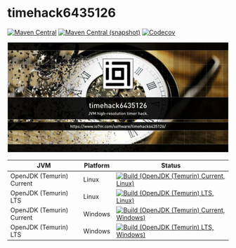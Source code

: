 timehack6435126
===

[![Maven Central](https://img.shields.io/maven-central/v/com.io7m.timehack6435126/com.io7m.timehack6435126.svg?style=flat-square)](http://search.maven.org/#search%7Cga%7C1%7Cg%3A%22com.io7m.timehack6435126%22)
[![Maven Central (snapshot)](https://img.shields.io/nexus/s/https/s01.oss.sonatype.org/com.io7m.timehack6435126/com.io7m.timehack6435126.svg?style=flat-square)](https://s01.oss.sonatype.org/content/repositories/snapshots/com/io7m/timehack6435126/)
[![Codecov](https://img.shields.io/codecov/c/github/io7m/timehack6435126.svg?style=flat-square)](https://codecov.io/gh/io7m/timehack6435126)

![timehack6435126](./src/site/resources/timehack6435126.jpg?raw=true)

| JVM | Platform | Status |
|-----|----------|--------|
| OpenJDK (Temurin) Current | Linux | [![Build (OpenJDK (Temurin) Current, Linux)](https://img.shields.io/github/actions/workflow/status/io7m/timehack6435126/workflows/main.linux.temurin.current.yml)](https://github.com/io7m/timehack6435126/actions?query=workflow%3Amain.linux.temurin.current)|
| OpenJDK (Temurin) LTS | Linux | [![Build (OpenJDK (Temurin) LTS, Linux)](https://img.shields.io/github/actions/workflow/status/io7m/timehack6435126/workflows/main.linux.temurin.lts.yml)](https://github.com/io7m/timehack6435126/actions?query=workflow%3Amain.linux.temurin.lts)|
| OpenJDK (Temurin) Current | Windows | [![Build (OpenJDK (Temurin) Current, Windows)](https://img.shields.io/github/actions/workflow/status/io7m/timehack6435126/workflows/main.windows.temurin.current.yml)](https://github.com/io7m/timehack6435126/actions?query=workflow%3Amain.windows.temurin.current)|
| OpenJDK (Temurin) LTS | Windows | [![Build (OpenJDK (Temurin) LTS, Windows)](https://img.shields.io/github/actions/workflow/status/io7m/timehack6435126/workflows/main.windows.temurin.lts.yml)](https://github.com/io7m/timehack6435126/actions?query=workflow%3Amain.windows.temurin.lts)|
